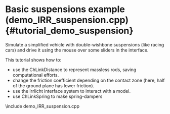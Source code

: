 Basic suspensions example (demo_IRR_suspension.cpp)  {#tutorial_demo_suspension}
==========================

Simulate a simplified vehicle with double-wishbone 
suspensions (like racing cars) and drive it using 
the mouse over some sliders in the interface. 

This tutorial shows how to:

- use the ChLinkDistance to represent massless rods, saving computational efforts.
- change the friction coefficient depending on the contact zone (here, half of the ground plane has lower friction).
- use the Irrlicht interface system to interact with a model.
- use ChLinkSpring to make spring-dampers   
 
\include demo_IRR_suspension.cpp

